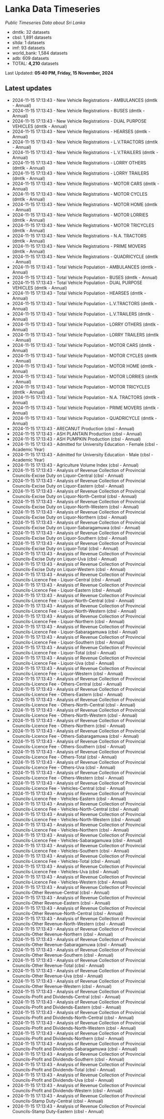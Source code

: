 # Lanka Data Timeseries
*Public Timeseries Data about Sri Lanka*

* dmtlk: 32 datasets
* cbsl: 1,891 datasets
* sltda: 1 datasets
* imf: 93 datasets
* world_bank: 1,584 datasets
* adb: 609 datasets
* TOTAL: **4,210** datasets

Last Updated: **05:40 PM, Friday, 15 November, 2024**

## Latest updates

* 2024-11-15 17:13:43 - New Vehicle Registrations - AMBULANCES (dmtlk - Annual)
* 2024-11-15 17:13:43 - New Vehicle Registrations - BUSES (dmtlk - Annual)
* 2024-11-15 17:13:43 - New Vehicle Registrations - DUAL PURPOSE VEHICLES (dmtlk - Annual)
* 2024-11-15 17:13:43 - New Vehicle Registrations - HEARSES (dmtlk - Annual)
* 2024-11-15 17:13:43 - New Vehicle Registrations - L.V.TRACTORS (dmtlk - Annual)
* 2024-11-15 17:13:43 - New Vehicle Registrations - L.V.TRAILERS (dmtlk - Annual)
* 2024-11-15 17:13:43 - New Vehicle Registrations - LORRY OTHERS (dmtlk - Annual)
* 2024-11-15 17:13:43 - New Vehicle Registrations - LORRY TRAILERS (dmtlk - Annual)
* 2024-11-15 17:13:43 - New Vehicle Registrations - MOTOR CARS (dmtlk - Annual)
* 2024-11-15 17:13:43 - New Vehicle Registrations - MOTOR CYCLES (dmtlk - Annual)
* 2024-11-15 17:13:43 - New Vehicle Registrations - MOTOR HOME (dmtlk - Annual)
* 2024-11-15 17:13:43 - New Vehicle Registrations - MOTOR LORRIES (dmtlk - Annual)
* 2024-11-15 17:13:43 - New Vehicle Registrations - MOTOR TRICYCLES (dmtlk - Annual)
* 2024-11-15 17:13:43 - New Vehicle Registrations - N.A. TRACTORS (dmtlk - Annual)
* 2024-11-15 17:13:43 - New Vehicle Registrations - PRIME MOVERS (dmtlk - Annual)
* 2024-11-15 17:13:43 - New Vehicle Registrations - QUADRICYCLE (dmtlk - Annual)
* 2024-11-15 17:13:43 - Total Vehicle Population - AMBULANCES (dmtlk - Annual)
* 2024-11-15 17:13:43 - Total Vehicle Population - BUSES (dmtlk - Annual)
* 2024-11-15 17:13:43 - Total Vehicle Population - DUAL PURPOSE VEHICLES (dmtlk - Annual)
* 2024-11-15 17:13:43 - Total Vehicle Population - HEARSES (dmtlk - Annual)
* 2024-11-15 17:13:43 - Total Vehicle Population - L.V.TRACTORS (dmtlk - Annual)
* 2024-11-15 17:13:43 - Total Vehicle Population - L.V.TRAILERS (dmtlk - Annual)
* 2024-11-15 17:13:43 - Total Vehicle Population - LORRY OTHERS (dmtlk - Annual)
* 2024-11-15 17:13:43 - Total Vehicle Population - LORRY TRAILERS (dmtlk - Annual)
* 2024-11-15 17:13:43 - Total Vehicle Population - MOTOR CARS (dmtlk - Annual)
* 2024-11-15 17:13:43 - Total Vehicle Population - MOTOR CYCLES (dmtlk - Annual)
* 2024-11-15 17:13:43 - Total Vehicle Population - MOTOR HOME (dmtlk - Annual)
* 2024-11-15 17:13:43 - Total Vehicle Population - MOTOR LORRIES (dmtlk - Annual)
* 2024-11-15 17:13:43 - Total Vehicle Population - MOTOR TRICYCLES (dmtlk - Annual)
* 2024-11-15 17:13:43 - Total Vehicle Population - N.A. TRACTORS (dmtlk - Annual)
* 2024-11-15 17:13:43 - Total Vehicle Population - PRIME MOVERS (dmtlk - Annual)
* 2024-11-15 17:13:43 - Total Vehicle Population - QUADRICYCLE (dmtlk - Annual)
* 2024-11-15 17:13:43 - ARECANUT Production (cbsl - Annual)
* 2024-11-15 17:13:43 - ASH PLANTAIN Production (cbsl - Annual)
* 2024-11-15 17:13:43 - ASH PUMPKIN Production (cbsl - Annual)
* 2024-11-15 17:13:43 - Admitted for University Education - Female (cbsl - Academic Year)
* 2024-11-15 17:13:43 - Admitted for University Education - Male (cbsl - Academic Year)
* 2024-11-15 17:13:43 - Agriculture Volume Index (cbsl - Annual)
* 2024-11-15 17:13:43 - Analysis of Revenue Collection of Provincial Councils-Excise Duty on Liquor-Central (cbsl - Annual)
* 2024-11-15 17:13:43 - Analysis of Revenue Collection of Provincial Councils-Excise Duty on Liquor-Eastern (cbsl - Annual)
* 2024-11-15 17:13:43 - Analysis of Revenue Collection of Provincial Councils-Excise Duty on Liquor-North-Central (cbsl - Annual)
* 2024-11-15 17:13:43 - Analysis of Revenue Collection of Provincial Councils-Excise Duty on Liquor-North-Western (cbsl - Annual)
* 2024-11-15 17:13:43 - Analysis of Revenue Collection of Provincial Councils-Excise Duty on Liquor-Northern (cbsl - Annual)
* 2024-11-15 17:13:43 - Analysis of Revenue Collection of Provincial Councils-Excise Duty on Liquor-Sabaragamuwa (cbsl - Annual)
* 2024-11-15 17:13:43 - Analysis of Revenue Collection of Provincial Councils-Excise Duty on Liquor-Southern (cbsl - Annual)
* 2024-11-15 17:13:43 - Analysis of Revenue Collection of Provincial Councils-Excise Duty on Liquor-Total (cbsl - Annual)
* 2024-11-15 17:13:43 - Analysis of Revenue Collection of Provincial Councils-Excise Duty on Liquor-Uva (cbsl - Annual)
* 2024-11-15 17:13:43 - Analysis of Revenue Collection of Provincial Councils-Excise Duty on Liquor-Western (cbsl - Annual)
* 2024-11-15 17:13:43 - Analysis of Revenue Collection of Provincial Councils-Licence Fee - Liquor-Central (cbsl - Annual)
* 2024-11-15 17:13:43 - Analysis of Revenue Collection of Provincial Councils-Licence Fee - Liquor-Eastern (cbsl - Annual)
* 2024-11-15 17:13:43 - Analysis of Revenue Collection of Provincial Councils-Licence Fee - Liquor-North-Central (cbsl - Annual)
* 2024-11-15 17:13:43 - Analysis of Revenue Collection of Provincial Councils-Licence Fee - Liquor-North-Western (cbsl - Annual)
* 2024-11-15 17:13:43 - Analysis of Revenue Collection of Provincial Councils-Licence Fee - Liquor-Northern (cbsl - Annual)
* 2024-11-15 17:13:43 - Analysis of Revenue Collection of Provincial Councils-Licence Fee - Liquor-Sabaragamuwa (cbsl - Annual)
* 2024-11-15 17:13:43 - Analysis of Revenue Collection of Provincial Councils-Licence Fee - Liquor-Southern (cbsl - Annual)
* 2024-11-15 17:13:43 - Analysis of Revenue Collection of Provincial Councils-Licence Fee - Liquor-Total (cbsl - Annual)
* 2024-11-15 17:13:43 - Analysis of Revenue Collection of Provincial Councils-Licence Fee - Liquor-Uva (cbsl - Annual)
* 2024-11-15 17:13:43 - Analysis of Revenue Collection of Provincial Councils-Licence Fee - Liquor-Western (cbsl - Annual)
* 2024-11-15 17:13:43 - Analysis of Revenue Collection of Provincial Councils-Licence Fee - Others-Central (cbsl - Annual)
* 2024-11-15 17:13:43 - Analysis of Revenue Collection of Provincial Councils-Licence Fee - Others-Eastern (cbsl - Annual)
* 2024-11-15 17:13:43 - Analysis of Revenue Collection of Provincial Councils-Licence Fee - Others-North-Central (cbsl - Annual)
* 2024-11-15 17:13:43 - Analysis of Revenue Collection of Provincial Councils-Licence Fee - Others-North-Western (cbsl - Annual)
* 2024-11-15 17:13:43 - Analysis of Revenue Collection of Provincial Councils-Licence Fee - Others-Northern (cbsl - Annual)
* 2024-11-15 17:13:43 - Analysis of Revenue Collection of Provincial Councils-Licence Fee - Others-Sabaragamuwa (cbsl - Annual)
* 2024-11-15 17:13:43 - Analysis of Revenue Collection of Provincial Councils-Licence Fee - Others-Southern (cbsl - Annual)
* 2024-11-15 17:13:43 - Analysis of Revenue Collection of Provincial Councils-Licence Fee - Others-Total (cbsl - Annual)
* 2024-11-15 17:13:43 - Analysis of Revenue Collection of Provincial Councils-Licence Fee - Others-Uva (cbsl - Annual)
* 2024-11-15 17:13:43 - Analysis of Revenue Collection of Provincial Councils-Licence Fee - Others-Western (cbsl - Annual)
* 2024-11-15 17:13:43 - Analysis of Revenue Collection of Provincial Councils-Licence Fee - Vehicles-Central (cbsl - Annual)
* 2024-11-15 17:13:43 - Analysis of Revenue Collection of Provincial Councils-Licence Fee - Vehicles-Eastern (cbsl - Annual)
* 2024-11-15 17:13:43 - Analysis of Revenue Collection of Provincial Councils-Licence Fee - Vehicles-North-Central (cbsl - Annual)
* 2024-11-15 17:13:43 - Analysis of Revenue Collection of Provincial Councils-Licence Fee - Vehicles-North-Western (cbsl - Annual)
* 2024-11-15 17:13:43 - Analysis of Revenue Collection of Provincial Councils-Licence Fee - Vehicles-Northern (cbsl - Annual)
* 2024-11-15 17:13:43 - Analysis of Revenue Collection of Provincial Councils-Licence Fee - Vehicles-Sabaragamuwa (cbsl - Annual)
* 2024-11-15 17:13:43 - Analysis of Revenue Collection of Provincial Councils-Licence Fee - Vehicles-Southern (cbsl - Annual)
* 2024-11-15 17:13:43 - Analysis of Revenue Collection of Provincial Councils-Licence Fee - Vehicles-Total (cbsl - Annual)
* 2024-11-15 17:13:43 - Analysis of Revenue Collection of Provincial Councils-Licence Fee - Vehicles-Uva (cbsl - Annual)
* 2024-11-15 17:13:43 - Analysis of Revenue Collection of Provincial Councils-Licence Fee - Vehicles-Western (cbsl - Annual)
* 2024-11-15 17:13:43 - Analysis of Revenue Collection of Provincial Councils-Other Revenue-Central (cbsl - Annual)
* 2024-11-15 17:13:43 - Analysis of Revenue Collection of Provincial Councils-Other Revenue-Eastern (cbsl - Annual)
* 2024-11-15 17:13:43 - Analysis of Revenue Collection of Provincial Councils-Other Revenue-North-Central (cbsl - Annual)
* 2024-11-15 17:13:43 - Analysis of Revenue Collection of Provincial Councils-Other Revenue-North-Western (cbsl - Annual)
* 2024-11-15 17:13:43 - Analysis of Revenue Collection of Provincial Councils-Other Revenue-Northern (cbsl - Annual)
* 2024-11-15 17:13:43 - Analysis of Revenue Collection of Provincial Councils-Other Revenue-Sabaragamuwa (cbsl - Annual)
* 2024-11-15 17:13:43 - Analysis of Revenue Collection of Provincial Councils-Other Revenue-Southern (cbsl - Annual)
* 2024-11-15 17:13:43 - Analysis of Revenue Collection of Provincial Councils-Other Revenue-Total (cbsl - Annual)
* 2024-11-15 17:13:43 - Analysis of Revenue Collection of Provincial Councils-Other Revenue-Uva (cbsl - Annual)
* 2024-11-15 17:13:43 - Analysis of Revenue Collection of Provincial Councils-Other Revenue-Western (cbsl - Annual)
* 2024-11-15 17:13:43 - Analysis of Revenue Collection of Provincial Councils-Profit and Dividends-Central (cbsl - Annual)
* 2024-11-15 17:13:43 - Analysis of Revenue Collection of Provincial Councils-Profit and Dividends-Eastern (cbsl - Annual)
* 2024-11-15 17:13:43 - Analysis of Revenue Collection of Provincial Councils-Profit and Dividends-North-Central (cbsl - Annual)
* 2024-11-15 17:13:43 - Analysis of Revenue Collection of Provincial Councils-Profit and Dividends-North-Western (cbsl - Annual)
* 2024-11-15 17:13:43 - Analysis of Revenue Collection of Provincial Councils-Profit and Dividends-Northern (cbsl - Annual)
* 2024-11-15 17:13:43 - Analysis of Revenue Collection of Provincial Councils-Profit and Dividends-Sabaragamuwa (cbsl - Annual)
* 2024-11-15 17:13:43 - Analysis of Revenue Collection of Provincial Councils-Profit and Dividends-Southern (cbsl - Annual)
* 2024-11-15 17:13:43 - Analysis of Revenue Collection of Provincial Councils-Profit and Dividends-Total (cbsl - Annual)
* 2024-11-15 17:13:43 - Analysis of Revenue Collection of Provincial Councils-Profit and Dividends-Uva (cbsl - Annual)
* 2024-11-15 17:13:43 - Analysis of Revenue Collection of Provincial Councils-Profit and Dividends-Western (cbsl - Annual)
* 2024-11-15 17:13:43 - Analysis of Revenue Collection of Provincial Councils-Stamp Duty-Central (cbsl - Annual)
* 2024-11-15 17:13:43 - Analysis of Revenue Collection of Provincial Councils-Stamp Duty-Eastern (cbsl - Annual)